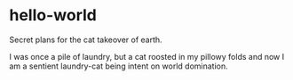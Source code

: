 # hello-world
Secret plans for the cat takeover of earth.

I was once a pile of laundry, but a cat roosted in my pillowy folds and now I am a sentient laundry-cat being intent on world domination.
